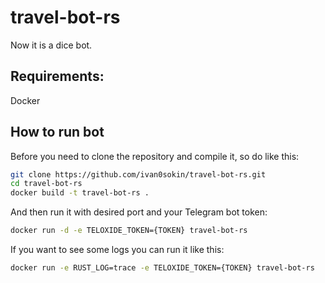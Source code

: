 # travel-bot-rs

Now it is a dice bot.

## Requirements:
Docker

## How to run bot
Before you need to clone the repository and compile it, so do like this:

```sh
git clone https://github.com/ivan0sokin/travel-bot-rs.git
cd travel-bot-rs
docker build -t travel-bot-rs .
```

And then run it with desired port and your Telegram bot token:

```sh
docker run -d -e TELOXIDE_TOKEN={TOKEN} travel-bot-rs
```

If you want to see some logs you can run it like this:

```sh
docker run -e RUST_LOG=trace -e TELOXIDE_TOKEN={TOKEN} travel-bot-rs
```